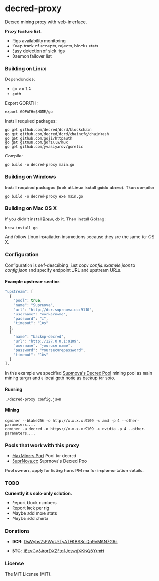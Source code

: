 # decred-proxy

Decred mining proxy with web-interface.

**Proxy feature list:**

* Rigs availability monitoring
* Keep track of accepts, rejects, blocks stats
* Easy detection of sick rigs
* Daemon failover list

<!---
![Demo](https://raw.githubusercontent.com/bitbandi/decred-proxy/master/proxy.png)
--->

### Building on Linux

Dependencies:

  * go >= 1.4
  * geth

Export GOPATH:

    export GOPATH=$HOME/go

Install required packages:

    go get github.com/decred/dcrd/blockchain
    go get github.com/decred/dcrd/chaincfg/chainhash
    go get github.com/goji/httpauth
    go get github.com/gorilla/mux
    go get github.com/yvasiyarov/gorelic

Compile:

    go build -o decred-proxy main.go

### Building on Windows

Install required packages (look at Linux install guide above). Then compile:

    go build -o decred-proxy.exe main.go

### Building on Mac OS X

If you didn't install [Brew](http://brew.sh/), do it. Then install Golang:

    brew install go

And follow Linux installation instructions because they are the same for OS X.

### Configuration

Configuration is self-describing, just copy *config.example.json* to *config.json* and specify endpoint URL and upstream URLs.

#### Example upstream section

```javascript
"upstream": [
  {
    "pool": true,
    "name": "Suprnova",
    "url": "http://dcr.suprnova.cc:9110",
    "username": "workername",
    "password": "x",
    "timeout": "10s"
  },
  {
    "name": "backup-decred",
    "url": "http://127.0.0.1:9109",
    "username": "yourusername",
    "password": "yoursecurepassword",
    "timeout": "10s"
  }
],
```

In this example we specified [Suprnova's Decred Pool](https://dcr.suprnova.cc/) mining pool as main mining target and a local geth node as backup for solo.

#### Running

    ./decred-proxy config.json

#### Mining

    cgminer --blake256 -o http://x.x.x.x:9109 -u amd -p 4 --other-parameters....
    ccminer -a decred -o https://x.x.x.x:9109 -u nvidia -p 4 --other-parameters....

### Pools that work with this proxy

* [MaxMiners Pool](https://dcr.maxminers.net) Pool for decred
* [SuprNova.cc](https://dcr.suprnova.cc) Suprnova's Decred Pool

Pool owners, apply for listing here. PM me for implementation details.

### TODO

**Currently it's solo-only solution.**

* Report block numbers
* Report luck per rig
* Maybe add more stats
* Maybe add charts

### Donations

* **DCR**: [DsWybs2sPWpUzTyATFKBS8ciQn9vMAN7G6n](https://mainnet.decred.org/address/DsWybs2sPWpUzTyATFKBS8ciQn9vMAN7G6n)

* **BTC**: [1EttvCv3JrorDXZFtq1JcswtjXKNQ6YtmH](https://blockchain.info/address/1EttvCv3JrorDXZFtq1JcswtjXKNQ6YtmH)

### License

The MIT License (MIT).
